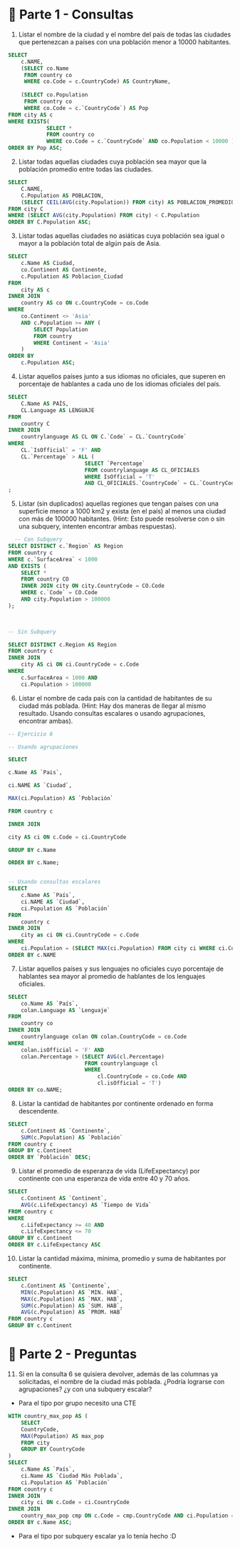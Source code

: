 # 🫡 Parte 1 - Consultas

1. Listar el nombre de la ciudad y el nombre del país de todas las ciudades que pertenezcan a países con una población menor a 10000 habitantes.

```sql
SELECT
	c.NAME,
    (SELECT co.Name  
	 FROM country co 
	 WHERE co.Code = c.CountryCode) AS CountryName,
    
    (SELECT co.Population 
     FROM country co 
     WHERE co.Code = c.`CountryCode`) AS Pop
FROM city AS c
WHERE EXISTS(
			SELECT *
	        FROM country co
	        WHERE co.Code = c.`CountryCode` AND co.Population < 10000 )
ORDER BY Pop ASC;
```

2. Listar todas aquellas ciudades cuya población sea mayor que la población promedio entre todas las ciudades.

```sql
SELECT 
	C.NAME,
	C.Population AS POBLACION,
	(SELECT CEIL(AVG(city.Population)) FROM city) AS POBLACION_PROMEDIO
FROM city C
WHERE (SELECT AVG(city.Population) FROM city) < C.Population
ORDER BY C.Population ASC; 
```

3. Listar todas aquellas ciudades no asiáticas cuya población sea igual o mayor a la población total de algún país de Asia.

```sql
SELECT
    c.Name AS Ciudad,
    co.Continent AS Continente,
    c.Population AS Poblacion_Ciudad
FROM
    city AS c
INNER JOIN
    country AS co ON c.CountryCode = co.Code
WHERE
    co.Continent <> 'Asia'
    AND c.Population >= ANY (
        SELECT Population
        FROM country
        WHERE Continent = 'Asia'
    )
ORDER BY
    c.Population ASC;
```

4. Listar aquellos países junto a sus idiomas no oficiales, que superen en porcentaje de hablantes a cada uno de los idiomas oficiales del país.

```sql
SELECT 
	C.Name AS PAÍS,
    CL.Language AS LENGUAJE
FROM
	country C
INNER JOIN
	countrylanguage AS CL ON C.`Code` = CL.`CountryCode`
WHERE
	CL.`IsOfficial` = 'F' AND
	CL.`Percentage` > ALL (
						SELECT `Percentage`
		                FROM countrylanguage AS CL_OFICIALES
		                WHERE IsOfficial = 'T'
		                AND CL_OFICIALES.`CountryCode` = CL.`CountryCode`)
;
```

5. Listar (sin duplicados) aquellas regiones que tengan países con una superficie menor a 1000 km2 y exista (en el país) al menos una ciudad con más de 100000 habitantes. (Hint: Esto puede resolverse con o sin una subquery, intenten encontrar ambas respuestas).

```sql
  -- Con Subquery
SELECT DISTINCT c.`Region` AS Region
FROM country c
WHERE c.`SurfaceArea` < 1000
AND EXISTS (
	SELECT *
	FROM country CO
	INNER JOIN city ON city.CountryCode = CO.Code
	WHERE c.`Code` = CO.Code
	AND city.Population > 100000
);

  

-- Sin Subquery

SELECT DISTINCT c.Region AS Region
FROM country c
INNER JOIN
	city AS ci ON ci.CountryCode = c.Code
WHERE
	c.SurfaceArea < 1000 AND
	ci.Population > 100000


```


6. Listar el nombre de cada país con la cantidad de habitantes de su ciudad más poblada. (Hint: Hay dos maneras de llegar al mismo resultado. Usando consultas escalares o usando agrupaciones, encontrar ambas).

```sql
-- Ejercicio 6

-- Usando agrupaciones

SELECT

c.Name AS `Pais`,

ci.NAME AS `Ciudad`,

MAX(ci.Population) AS `Población`

FROM country c

INNER JOIN

city AS ci ON c.Code = ci.CountryCode

GROUP BY c.Name

ORDER BY c.Name;


-- Usando consultas escalares
SELECT
	c.Name AS `País`,
	ci.NAME AS `Ciudad`,
	ci.Population AS `Población`
FROM
	country c
INNER JOIN
	city as ci ON ci.CountryCode = c.Code
WHERE
	ci.Population = (SELECT MAX(ci.Population) FROM city ci WHERE ci.CountryCode = c.Code)
ORDER BY c.NAME
```

7. Listar aquellos países y sus lenguajes no oficiales cuyo porcentaje de hablantes sea mayor al promedio de hablantes de los lenguajes oficiales.

```sql
SELECT
	co.Name AS `País`,
	colan.Language AS `Lenguaje`
FROM 
	country co
INNER JOIN
	countrylanguage colan ON colan.CountryCode = co.Code
WHERE
	colan.isOfficial = 'F' AND
	colan.Percentage > (SELECT AVG(cl.Percentage)
						FROM countrylanguage cl
						WHERE
							cl.CountryCode = co.Code AND
							cl.isOfficial = 'T')
ORDER BY co.NAME;
```

8. Listar la cantidad de habitantes por continente ordenado en forma descendente.

```sql
SELECT
	c.Continent AS `Continente`,
	SUM(c.Population) AS `Población`
FROM country c
GROUP BY c.Continent
ORDER BY `Población` DESC;
```

9. Listar el promedio de esperanza de vida (LifeExpectancy) por continente con una esperanza de vida entre 40 y 70 años.
   
```sql
SELECT
	c.Continent AS `Continent`,
	AVG(c.LifeExpectancy) AS `Tiempo de Vida`
FROM country c
WHERE
	c.LifeExpectancy >= 40 AND
	c.LifeExpectancy <= 70
GROUP BY c.Continent
ORDER BY c.LifeExpectancy ASC
```

10. Listar la cantidad máxima, mínima, promedio y suma de habitantes por continente.
```sql
SELECT
	c.Continent AS `Continente`,
	MIN(c.Population) AS `MIN. HAB`,
	MAX(c.Population) AS `MAX. HAB`,
	SUM(c.Population) AS `SUM. HAB`,
	AVG(c.Population) AS `PROM. HAB`
FROM country c
GROUP BY c.Continent
```

# 🫡 Parte 2 - Preguntas

11. Si en la consulta 6 se quisiera devolver, además de las columnas ya solicitadas, el nombre de la ciudad más poblada. ¿Podría lograrse con agrupaciones? ¿y con una subquery escalar?

- Para el tipo por grupo necesito una CTE
```sql
WITH country_max_pop AS (
	SELECT
	CountryCode,
	MAX(Population) AS max_pop
	FROM city
	GROUP BY CountryCode
)
SELECT
	c.Name AS `País`,
	ci.Name AS `Ciudad Más Poblada`,
	ci.Population AS `Población`
FROM country c
INNER JOIN
	city ci ON c.Code = ci.CountryCode
INNER JOIN
	country_max_pop cmp ON c.Code = cmp.CountryCode AND ci.Population = cmp.max_pop
ORDER BY c.Name ASC;
```
- Para el tipo por subquery escalar ya lo tenía hecho :D
